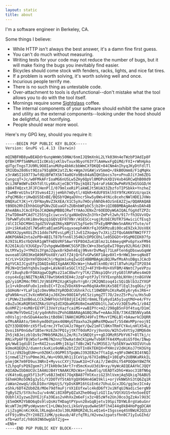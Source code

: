 ```yaml
---
layout: static
title: about
---
```


I'm a software engineer in Berkeley, CA.

Some things I believe:

* While HTTP isn't always the best answer, it's a damn fine first guess.
* You can't do much without measuring.
* Writing tests for your code may not reduce the number of bugs, but it will
  make fixing the bugs you inevitably find easier.
* Bicycles should come stock with fenders, racks, lights, and nice fat tires.
* If a problem is worth solving, it's worth solving well and once.
* Incurious people terrify me.
* There is no such thing as untestable code.
* Over-attachment to tools is dysfunctional--don't mistake what the tool 
  allows you to do with the tool itself.
* Mornings require some [Sightglass](http://sightglasscoffee.com/) coffee.
* The internal components of your software should exhibit the same grace and
  utility as the external components--looking under the hood should be
  delightful, not horrifying.
* People should wear more wool.

Here's my GPG key, should you require it:

    -----BEGIN PGP PUBLIC KEY BLOCK-----
    Version: GnuPG v1.4.13 (Darwin)
    
    mQINBFHB8ywBEADdr6unpWmWs50NW/6nmIJQ9mXnkL2LYk03Hn4eTWzbP3AdIp8F
    QfBHlMPfSmNMuVIIcOKsGjxKlbvTxux9byoY63Y7lAmHwxFgQiMd/FXI+rWhHpko
    qUTgcTngsTJU9RL9O8IanuMUhp4bkKcbbWmCXfDKQE+84CNm4nIhyqJKyDtFdlTl
    3RIUDa28d6st9Qza79IqBOK2atZLNc+WgmJVGAWjxVSmmQ+/8kB0Umm8/F1qMqHx
    x3rAWSI1G9773wfdQiBFW7XSkT4a0GYo9Bs04aNIQH1bocs7o+xPnuDJiYJm6ZEG
    CangcqT+Jc/w0FMkAFrIoaMG6nUSLw5ZHy6QpVl0MOPokXD1V4xb4GRCwQhB00d9
    OciJNFWdWFuIKhTdltLy6KuXjeCBCYfDujkQ817p4raFz6AC0wPmRV9ZmSSGGD/H
    sB04THQzxtJFJFCHenPlI/079mlxeRiPlakWEJt5KUA33ZbzfoTIPSbkk+YnzheZ
    f1wHBreU1hv1F35vms4IJjjeHbh7mOytl/4QkR+KdUF85klh5Y9fKzKKVzU/qo1k
    xPqCM68criHwQUS5EnBE/BQSbYQWqaDVncr5kw5y0Ws4tNic8cehcNWlHDE1JVWo
    DNQXuCYJKj+Y/DFNayNvZ3kXEA/X1C5yXu7HOcyhNhDk4OzSnEA2Zjw/QQARAQAB
    tB9Db2RhIEhhbGUgPGNvZGEuaGFsZUBnbWFpbC5jb20+iQI0BBMBAgAeAhsDAh4B
    AheABAsJCAcEFQoJCAQWAgMBBQJRwftYAAoJENxZr6OEDDyWGAIQALfGgXdTZPZc
    2twTD8m4PCAd7t25StgIciwcvvS/gaNUeQVeZn3Yk+ZmPvt2wh/917rfh3GVvVQv
    7bPwWTyOsXKi8mv9qzq1GQVzEF07XNr/ASESCc+ugjRzbECRUTR7SHwiciCfEsq3
    /4lCIChDCM9H13gdZ5VVq8ZR6yXBPSVC5gfGe9cTPxEyBMPdWe5nARHzYTute/of
    iU+iSkKa82dl7WSeRtaBIamSPGsqyxoeph4KKrFqJO5KMzuBi0OcaE9ZxkJUsV8X
    uMUXXJpymXUiZh11ddo7kPEvsLpMjIlJvE1ZXoqwy7vJXijZ2fQuGA6NfNW2fF77
    A0KPOAN42nta2ePB+ABILT87bfnn6l354NJcDPDCOhLle05DGDt+9SqM0IEK07fp
    6J9ISLR5sYbQVkR1gWTFmDbVRF5AwrYEP8O4Zu41Blmz1LX4meyqHPx6pYxxFM94
    RJ26IAiO/X3UGEpv7IvhpgWwOBmWC5G5PZBcCW+o3beSpEwI70gey02LRGd/ZK01
    bLtMYw1yJ+YMd3s3YgmJZqwx8rkDeh4Eqj9NvmrDvMwgl71LmFten6gDbswuGqmW
    owvea8lGRO3KeQA96PUoX8Y/aXlfZ4jQrGfvGPwSKF1Aqv0Xl+9rHW13m+sqNo8T
    tCrLV+SX2QnYmTQbU4ChjrNgUm1ukqIwiQI4BBMBAgAiBQJRwfMsAhsDBgsJCAcD
    AgYVCAIJCgsEFgIDAQIeAQIXgAAKCRDcWa+jhAw8lkn0D/4tIl8TwhiKpTIP2O34
    P8JN+Qt5mhYqhOvJaq0+LAVAn8leSGClY3ZJ+4F3YB+RU+XVFBM/4NmtC7yeVPzu
    dF/18uqhzBrFOAXqgwCQgMsz21aC8bwYry7lK/Z5Nsp1QhrztyG03lRPaRes4mG9
    coyo4xEgiNOZTNzANJ78wtbKm93EH4cJzqF+ptPJylYXYExnphbLNYHnjtn8GVVW
    gO/yiGMJM4cfMXlJVjNSEPR2XzgKSg8vYrg8r/2R2QNOzoq41cSQiQblb3zZYXGP
    1c1+vkDno6FuOx1ze8sEC+TZcoZVDoX69+wvR6qXAxRHiKx58EflEql3sqOGs/j9
    iGUHoNr+YLaF1qIcOmv9Rm3YpRODdCUGhnk7cLt10WDBPoIKsRwOEy6ry6vJR6+r
    qPaN9A+uzC3vXcmRH5AjuJ0X2mv98OIAfy6CSziymgZTl7O/2ezZ5rPu/u/Hs5uD
    riPUWv23aVB6uLCCkZHWFhUchFE8djEI420Ir8mmLTEy6yd1A5y1ugtMd+e4/FYv
    xBuZu3KaRQR5H3ZRAzSUYqIdIXQbaHGRU8mImaN5Db1tLJaCvVz3QE5uMx1/z84Z
    6uVMFZjr4sM8rEEYPlI3VeYzXazfcaiMS+vwBIPYc+m2/298gB5nFOf4tuq/D1mC
    uhWcMeYVOeGZjd/yqdnRdVoZPohGBBARAgAGBQJRwf+eAAoJEB/73KdZB5NVya0A
    n0VslgjrdvSDaA4ao9xitBd0AllNAKCHGM9J49FvIfMvvYIMGLBl+bAawrkCDQRR
    wfMsARAAto/5Hnhymd0dtpmx46NHyGTUaxha2kgWReXMQwaoT/5S4WvMPpreoj9I
    QZY33DOD90rzX5f5vErmcJYTeCU4Jz7HgeY/Qw21mFCl0KnTRmFCYAvLnHlX54Lz
    QvoiI6P0nGdwf1B5erHzEZm7PQ1yjtKff0doMJryj9xnUo/W2hIv6VtSyJ8MQ6dm
    2h5jkBJeizblQs9z7MHb5MA2bLL2m/Ri7xSNEQty++gDJOMzRSPbYV67+8lTkj/c
    RNixPp6FfBjW5ofa+M67N2nnzTDwAatdmCK1pHwTvb6R7FA4XMyu8iG5fOe/INwp
    g4/WwE1qdiDlIe+R4I2sus4MhjI61plTdBc2WIfu3M35EJ/fp5ENYawVXOIVUtub
    kUmoKQEQh2/dumntckxKio9oNKa2btZ2UTIn8kTEKQX+PXHniV2dHiKoJ7tH3GYg
    iTiz/d92bgEUH+un9Z6Klc0GPMl5TpqWuJ392EB2e7ftaIgL+q9FsOWHCBI4tNQJ
    SjnmwElZfssP0meJKL/Wu+U9OLNh1iICeVip/67XIeBNqI+10EqPx2UBNKaRkkIL
    pnmjOK7m9FD9us3NRnI+MyvscCXYj7UawK1U+CFcAi7/IWnDhLY54POQQmY8WZfK
    tZLhpqFsPQ9Zgem7jJfIkHb9e3Art7rd5mcKxuU3diN+xy/HyWcAEQEAAYkCJQQY
    AQIADwIbDAUCUcIA4AUJB4YtNAAKCRDcWa+jhAw8lq/UEADTxDhG+Waoc31BfN6q
    cVK4to6LggX5f13cPlv6BJ3mE6l7OqXBA87fHlKvziG23hlVxmjAq5Qkiq76ABU5
    5EhmH3Ro5ONIg3y51/Y2DOTVf5tAbYgQX96Hn4GWI9kli+orjVkNWShS3tQ6Zq1R
    /aWan2ewqG/zDLD10xrUHpUjS/YpDsK8M16tGiEn6z7UhuLGcxJDG/gg3ezICn4y
    eShk/6DT4ZUb0Z8/MOe79dfmuFjrVX1EUfxwlc4kdD6fYJxiNfqUJNadic5ergN9
    7gBySZ5/SYXchuIu/v4nNCi8IX0PpQZaXZhe00aglzGIlIa/VQtXU1S+hn5oeEQT
    OUbhlXIyzwoZUYEJjFa39Eas2vHhXxZm6eFjx3z+B5zWfe2UnJ0co3gZzAxl9U3C
    jE5mOKMJYbBO6qOs9lsQsHzTHDagtPYpvn20xGqBjetv19SpiTDYWL0rgVa6uGnr
    WcuWTJmjMPyoWywsmrC1+LOWa3ocLikGoVyqudwAeSRflh4I44g8kB4HoPggDCAH
    /ijZsgHcnKcXK4LlRLmqbn43ol30LRBRQRZ4L5LeQ1eG+I5gsseq4SVBWzK2QILU
    oFF9ju9hvZYr2X0ZIJiMK/pzAuub/4FzfqTRi/H2vewJzpatsfhn0C71yIuGIhd/
    xfb+wUfzC/h8G9IN6OwgGbTZjg==
    =ENb+
    -----END PGP PUBLIC KEY BLOCK-----

